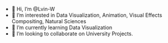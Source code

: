- 👋 Hi, I’m @Lvin-W
- 👀 I’m interested in Data Visualization, Animation, Visual Effects Compositing, Natural Sciences
- 🌱 I’m currently learning Data Visualization
- 💞️ I’m looking to collaborate on University Projects.

<!---
Lvin-W/Lvin-W is a ✨ special ✨ repository because its `README.md` (this file) appears on your GitHub profile.
You can click the Preview link to take a look at your changes.
--->
